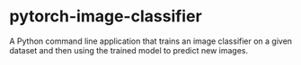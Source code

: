 # pytorch-image-classifier
A Python command line application that trains an image classifier on a given dataset and then using the trained model to predict new images.
